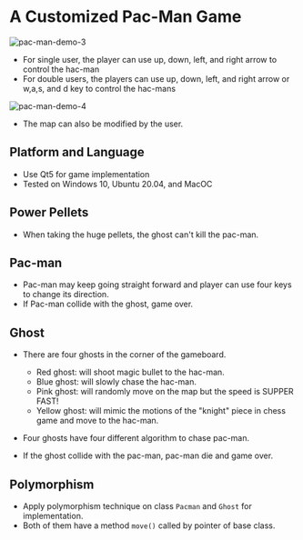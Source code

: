 # A Customized Pac-Man Game
![pac-man-demo-3](https://github.com/user-attachments/assets/ffabd87d-9d27-4718-99c9-c952d63cbe2c)
- For single user, the player can use up, down, left, and right arrow to control the hac-man
- For double users, the players can use up, down, left, and right arrow or w,a,s, and d key to control the hac-mans
  
![pac-man-demo-4](https://github.com/user-attachments/assets/74574902-49e0-4f5e-b9d0-8a7b2bc521bc)
- The map can also be modified by the user.

## Platform and Language
- Use Qt5 for game implementation
- Tested on Windows 10, Ubuntu 20.04, and MacOC

## Power Pellets
- When taking the huge pellets, the ghost can't kill the pac-man.

## Pac-man

- Pac-man may keep going straight forward and player can use four keys to change its direction.
- If Pac-man collide with the ghost, game over.

## Ghost

- There are four ghosts in the corner of the gameboard.
    - Red ghost: will shoot magic bullet to the hac-man.
    - Blue ghost: will slowly chase the hac-man.
    - Pink ghost: will randomly move on the map but the speed is SUPPER FAST!
    - Yellow ghost: will mimic the motions of the "knight" piece in chess game and move to the hac-man.
      
- Four ghosts have four different algorithm to chase pac-man.
- If the ghost collide with the pac-man, pac-man die and game over.


## Polymorphism
- Apply polymorphism technique on class `Pacman` and `Ghost` for implementation.
- Both of them have a method `move()` called by pointer of base class.
